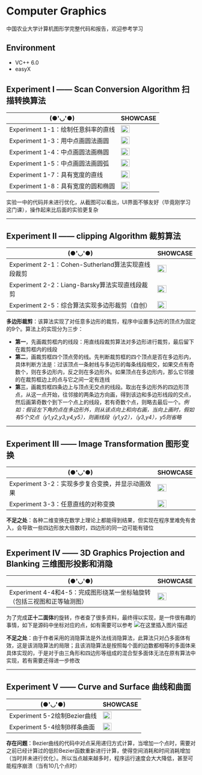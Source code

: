 # Computer Graphics
中国农业大学计算机图形学完整代码和报告，欢迎参考学习

  ## Environment
- VC++ 6.0
- easyX

## Experiment Ⅰ —— Scan Conversion Algorithm 扫描转换算法
| (●'◡'●) |  SHOWCASE |
|--|--|
| Experiment 1-1：绘制任意斜率的直线 | <img src="https://img-blog.csdnimg.cn/2021012422353524.png?x-oss-process=image/watermark,type_ZmFuZ3poZW5naGVpdGk,shadow_10,text_aHR0cHM6Ly9ibG9nLmNzZG4ubmV0L3dlaXhpbl80MjgxNTg0Ng==,size_16,color_FFFFFF,t_70" width="50%"> |
| Experiment 1-3：用中点画圆法画圆 | <img src="https://img-blog.csdnimg.cn/202101242235593.png?x-oss-process=image/watermark,type_ZmFuZ3poZW5naGVpdGk,shadow_10,text_aHR0cHM6Ly9ibG9nLmNzZG4ubmV0L3dlaXhpbl80MjgxNTg0Ng==,size_16,color_FFFFFF,t_70" width="50%"> |
| Experiment 1-4：中点画圆法画椭圆 | <img src="https://img-blog.csdnimg.cn/2021012422364235.png?x-oss-process=image/watermark,type_ZmFuZ3poZW5naGVpdGk,shadow_10,text_aHR0cHM6Ly9ibG9nLmNzZG4ubmV0L3dlaXhpbl80MjgxNTg0Ng==,size_16,color_FFFFFF,t_70" width="50%"> |
| Experiment 1-5：中点画圆法画圆弧 | <img src="https://img-blog.csdnimg.cn/20210124223700589.png?x-oss-process=image/watermark,type_ZmFuZ3poZW5naGVpdGk,shadow_10,text_aHR0cHM6Ly9ibG9nLmNzZG4ubmV0L3dlaXhpbl80MjgxNTg0Ng==,size_16,color_FFFFFF,t_70" width="50%"> |
| Experiment 1-7：具有宽度的直线 | <img src="https://img-blog.csdnimg.cn/20210124223711180.png?x-oss-process=image/watermark,type_ZmFuZ3poZW5naGVpdGk,shadow_10,text_aHR0cHM6Ly9ibG9nLmNzZG4ubmV0L3dlaXhpbl80MjgxNTg0Ng==,size_16,color_FFFFFF,t_70" width="50%"> |
| Experiment 1-8：具有宽度的圆和椭圆 | <img src="https://img-blog.csdnimg.cn/2021012422372236.png?x-oss-process=image/watermark,type_ZmFuZ3poZW5naGVpdGk,shadow_10,text_aHR0cHM6Ly9ibG9nLmNzZG4ubmV0L3dlaXhpbl80MjgxNTg0Ng==,size_16,color_FFFFFF,t_70" width="50%"> |
实验一中的代码并未进行优化，从截图可以看出，UI界面不够友好（毕竟刚学习这门课），操作起来比后面的实验更复杂

---
  ## Experiment Ⅱ —— clipping Algorithm 裁剪算法
| (●'◡'●) |  SHOWCASE |
|--|--|
| Experiment 2-1：Cohen-Sutherland算法实现直线段裁剪 | <img src="https://img-blog.csdnimg.cn/20210124224226636.png?x-oss-process=image/watermark,type_ZmFuZ3poZW5naGVpdGk,shadow_10,text_aHR0cHM6Ly9ibG9nLmNzZG4ubmV0L3dlaXhpbl80MjgxNTg0Ng==,size_16,color_FFFFFF,t_70" width="50%"> |
| Experiment 2-2：Liang-Barsky算法实现直线段裁剪 | <img src="https://img-blog.csdnimg.cn/20210124224245160.png?x-oss-process=image/watermark,type_ZmFuZ3poZW5naGVpdGk,shadow_10,text_aHR0cHM6Ly9ibG9nLmNzZG4ubmV0L3dlaXhpbl80MjgxNTg0Ng==,size_16,color_FFFFFF,t_70" width="50%"> |
| Experiment 2-5：综合算法实现多边形裁剪（自创） | <img src="https://img-blog.csdnimg.cn/20210124224303776.png?x-oss-process=image/watermark,type_ZmFuZ3poZW5naGVpdGk,shadow_10,text_aHR0cHM6Ly9ibG9nLmNzZG4ubmV0L3dlaXhpbl80MjgxNTg0Ng==,size_16,color_FFFFFF,t_70" width="50%"> |

**多边形裁剪**：该算法实现了对任意多边形的裁剪，程序中设置多边形的顶点为固定的9个。算法上的实现分为三步：
- **第一**，先画裁剪框内的线段：用直线段裁剪算法对多边形进行裁剪，最后留下在裁剪框内的线段
- **第二**，画裁剪框四个顶点旁的线。先判断裁剪框的四个顶点是否在多边形内，具体判断方法是：过该顶点一条射线与多边形的每条线段相交，如果交点有奇数个，则在多边形内，反之则在多边形外。如果顶点在多边形内，那么它邻接的在裁剪框边上的点与它之间一定有连线
- **第三**，画裁剪框四条边上与顶点无交点的线段。取出在多边形外的四边形顶点，从这一点开始，往邻接的两条边方向画，得到该边和多边形线段的交点，然后画第奇数个到下一个点上的线段，若有奇数个点，则略去最后一个。*例如：假设左下角的点在多边形外，则从该点向上和向右画，当向上画时，假如有5个交点（y1,y2,y3,y4,y5），则画线段（y1,y2），（y3,y4），y5则省略*

---
## Experiment Ⅲ —— Image Transformation 图形变换
| (●'◡'●) |  SHOWCASE |
|--|--|
| Experiment 3-2：实现多步复合变换，并显示动画效果 | <img src="https://img-blog.csdnimg.cn/20210124224458203.png?x-oss-process=image/watermark,type_ZmFuZ3poZW5naGVpdGk,shadow_10,text_aHR0cHM6Ly9ibG9nLmNzZG4ubmV0L3dlaXhpbl80MjgxNTg0Ng==,size_16,color_FFFFFF,t_70" width="50%"> |
| Experiment 3-3：任意直线的对称变换 | <img src="https://img-blog.csdnimg.cn/20210124224513426.png?x-oss-process=image/watermark,type_ZmFuZ3poZW5naGVpdGk,shadow_10,text_aHR0cHM6Ly9ibG9nLmNzZG4ubmV0L3dlaXhpbl80MjgxNTg0Ng==,size_16,color_FFFFFF,t_70" width="50%"> |

**不足之处**：各种二维变换在数学上理论上都能得到结果，但实现在程序里难免有舍入，会导致一些四边形放大倍数时，四边形的同一边可能有错位

---
## Experiment Ⅳ —— 3D Graphics Projection and Blanking 三维图形投影和消隐
| (●'◡'●) |  SHOWCASE |
|--|--|
| Experiment 4-4和4-5：完成图形绕某一坐标轴旋转（包括三视图和正等轴测图） | <img src="https://img-blog.csdnimg.cn/20210124224556201.png?x-oss-process=image/watermark,type_ZmFuZ3poZW5naGVpdGk,shadow_10,text_aHR0cHM6Ly9ibG9nLmNzZG4ubmV0L3dlaXhpbl80MjgxNTg0Ng==,size_16,color_FFFFFF,t_70" width="50%"> |
为了完成**正十二面体**的旋转，作者查了很多资料，最终得以实现，是一件很有趣的事情，如下是源码中坐标对应的点，如有需要可以参考
![在这里插入图片描述](https://img-blog.csdnimg.cn/20210124225241734.png?x-oss-process=image/watermark,type_ZmFuZ3poZW5naGVpdGk,shadow_10,text_aHR0cHM6Ly9ibG9nLmNzZG4ubmV0L3dlaXhpbl80MjgxNTg0Ng==,size_16,color_FFFFFF,t_70)

**不足之处**：由于作者采用的消隐算法是外法线消隐算法，此算法只对凸多面体有效，这是该消隐算法的局限；且该消隐算法是按照每个面的边数都相等的多面体来具体实现的，于是对于由三角形和四边形等组成的混合型多面体无法在原有算法中实现，若有需要还得进一步修改

---
## Experiment Ⅴ —— Curve and Surface 曲线和曲面
| (●'◡'●) |  SHOWCASE |
|--|--|
| Experiment 5-2绘制Bezier曲线 | <img src="https://img-blog.csdnimg.cn/20210124224901340.png?x-oss-process=image/watermark,type_ZmFuZ3poZW5naGVpdGk,shadow_10,text_aHR0cHM6Ly9ibG9nLmNzZG4ubmV0L3dlaXhpbl80MjgxNTg0Ng==,size_16,color_FFFFFF,t_70" width="50%"> |
| Experiment 5-4绘制B样条曲面 | <img src="https://img-blog.csdnimg.cn/20210124224916487.png?x-oss-process=image/watermark,type_ZmFuZ3poZW5naGVpdGk,shadow_10,text_aHR0cHM6Ly9ibG9nLmNzZG4ubmV0L3dlaXhpbl80MjgxNTg0Ng==,size_16,color_FFFFFF,t_70" width="50%"> |

**存在问题**：Bezier曲线的代码中对点采用递归方式计算，当增加一个点时，需要对之前已经计算过的低阶Bezier函数重新进行计算，使得空间消耗和时间消耗增加（当时并未进行优化）。所以当点越来越多时，程序运行速度会大大降低，甚至可能程序崩溃（当有10几个点时）
